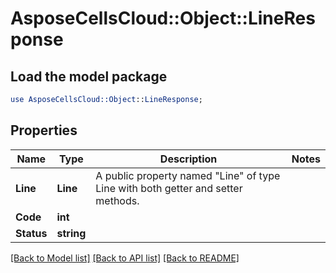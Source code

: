 # AsposeCellsCloud::Object::LineResponse 

## Load the model package
```perl
use AsposeCellsCloud::Object::LineResponse;
```

## Properties
Name | Type | Description | Notes
------------ | ------------- | ------------- | -------------
**Line** | **Line** | A public property named "Line" of type Line with both getter and setter methods. |
**Code** | **int** |  |
**Status** | **string** |  |  

[[Back to Model list]](../README.md#documentation-for-models) [[Back to API list]](../README.md#documentation-for-api-endpoints) [[Back to README]](../README.md)

